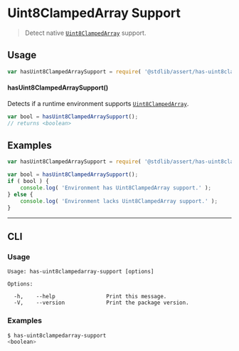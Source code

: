 <!--

@license Apache-2.0

Copyright (c) 2018 The Stdlib Authors.

Licensed under the Apache License, Version 2.0 (the "License");
you may not use this file except in compliance with the License.
You may obtain a copy of the License at

   http://www.apache.org/licenses/LICENSE-2.0

Unless required by applicable law or agreed to in writing, software
distributed under the License is distributed on an "AS IS" BASIS,
WITHOUT WARRANTIES OR CONDITIONS OF ANY KIND, either express or implied.
See the License for the specific language governing permissions and
limitations under the License.

-->

# Uint8ClampedArray Support

> Detect native [`Uint8ClampedArray`][mdn-uint8clampedarray] support.

<section class="usage">

## Usage

<!-- eslint-disable id-length -->

```javascript
var hasUint8ClampedArraySupport = require( '@stdlib/assert/has-uint8clampedarray-support' );
```

#### hasUint8ClampedArraySupport()

Detects if a runtime environment supports [`Uint8ClampedArray`][mdn-uint8clampedarray].

```javascript
var bool = hasUint8ClampedArraySupport();
// returns <boolean>
```

</section>

<!-- /.usage -->

<section class="examples">

## Examples

<!-- eslint-disable id-length -->

<!-- eslint no-undef: "error" -->

```javascript
var hasUint8ClampedArraySupport = require( '@stdlib/assert/has-uint8clampedarray-support' );

var bool = hasUint8ClampedArraySupport();
if ( bool ) {
    console.log( 'Environment has Uint8ClampedArray support.' );
} else {
    console.log( 'Environment lacks Uint8ClampedArray support.' );
}
```

</section>

<!-- /.examples -->

* * *

<section class="cli">

## CLI

<section class="usage">

### Usage

```text
Usage: has-uint8clampedarray-support [options]

Options:

  -h,    --help                Print this message.
  -V,    --version             Print the package version.
```

</section>

<!-- /.usage -->

<section class="examples">

### Examples

```bash
$ has-uint8clampedarray-support
<boolean>
```

</section>

<!-- /.examples -->

</section>

<!-- /.cli -->

<section class="links">

[mdn-uint8clampedarray]: https://developer.mozilla.org/en-US/docs/Web/JavaScript/Reference/Global_Objects/Uint8ClampedArray

</section>

<!-- /.links -->
